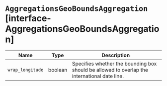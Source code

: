 # `AggregationsGeoBoundsAggregation` [interface-AggregationsGeoBoundsAggregation]

| Name | Type | Description |
| - | - | - |
| `wrap_longitude` | boolean | Specifies whether the bounding box should be allowed to overlap the international date line. |
